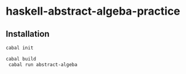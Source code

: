 # haskell-abstract-algeba-practice

## Installation

```bash
cabal init
``` 

```bash
cabal build
 cabal run abstract-algeba
``` 